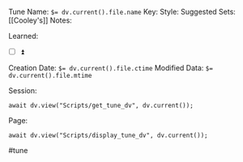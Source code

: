 Tune Name: `$= dv.current().file.name`
Key:
Style: 
Suggested Sets: [[Cooley's]]
Notes:

Learned: 
- [ ]  ⏫ 

Creation Date: `$= dv.current().file.ctime`
Modified Data: `$= dv.current().file.mtime`

Session: 
```dataviewjs
await dv.view("Scripts/get_tune_dv", dv.current());
```

Page:
```dataviewjs
await dv.view("Scripts/display_tune_dv", dv.current());
```


#tune
